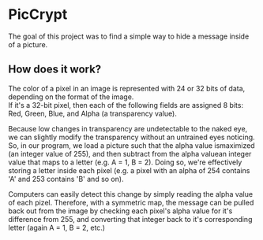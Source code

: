 # PicCrypt
The goal of this project was to find a simple way to hide a message inside of a picture.

## How does it work?
The color of a pixel in an image is represented with 24 or 32 bits of data, depending on the format of the image.  
If it's a 32-bit pixel, then each of the following fields are assigned 8 bits: Red, Green, Blue, and Alpha (a transparency value).

Because low changes in transparency are undetectable to the naked eye, we can slightly modify the transparency without an untrained
eyes noticing.  So, in our program, we load a picture such that the alpha value ismaximized (an integer value of 255), and then 
subtract from the alpha valuean integer value that maps to a letter (e.g. A = 1, B = 2).   Doing so, we're effectively storing a 
letter inside each pixel (e.g. a pixel with an alpha of 254 contains 'A' and 253 contains 'B' and so on).

Computers can easily detect this change by simply reading the alpha value of each pizel. Therefore, with a symmetric map, the message 
can be pulled back out from the image by checking each pixel's alpha value for it's difference from 255, and converting that integer
back to it's corresponding letter (again A = 1, B = 2, etc.)


